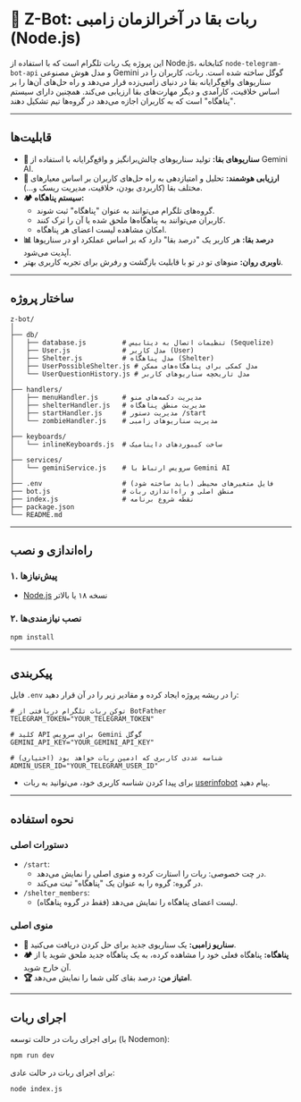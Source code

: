 # 🤖 Z-Bot: ربات بقا در آخرالزمان زامبی (Node.js)

این پروژه یک ربات تلگرام است که با استفاده از Node.js، کتابخانه `node-telegram-bot-api` و مدل هوش مصنوعی Gemini گوگل ساخته شده است. ربات، کاربران را در سناریوهای واقع‌گرایانه بقا در دنیای زامبی‌زده قرار می‌دهد و راه حل‌های آن‌ها را بر اساس خلاقیت، کارآمدی و دیگر مهارت‌های بقا ارزیابی می‌کند. همچنین دارای سیستم "پناهگاه" است که به کاربران اجازه می‌دهد در گروه‌ها تیم تشکیل دهند.

---

## قابلیت‌ها

- **🧟 سناریوهای بقا:** تولید سناریوهای چالش‌برانگیز و واقع‌گرایانه با استفاده از Gemini AI.
- **🧠 ارزیابی هوشمند:** تحلیل و امتیازدهی به راه حل‌های کاربران بر اساس معیارهای مختلف بقا (کاربردی بودن، خلاقیت، مدیریت ریسک و...).
- **🏕️ سیستم پناهگاه:**
    - گروه‌های تلگرام می‌توانند به عنوان "پناهگاه" ثبت شوند.
    - کاربران می‌توانند به پناهگاه‌ها ملحق شده یا آن را ترک کنند.
    - امکان مشاهده لیست اعضای هر پناهگاه.
- **📊 درصد بقا:** هر کاربر یک "درصد بقا" دارد که بر اساس عملکرد او در سناریو‌ها آپدیت می‌شود.
- **ناوبری روان:** منوهای تو در تو با قابلیت بازگشت و رفرش برای تجربه کاربری بهتر.

---

## ساختار پروژه

```
z-bot/
│
├── db/
│   ├── database.js         # تنظیمات اتصال به دیتابیس (Sequelize)
│   ├── User.js             # مدل کاربر (User)
│   ├── Shelter.js          # مدل پناهگاه (Shelter)
│   ├── UserPossibleShelter.js # مدل کمکی برای پناهگاه‌های ممکن
│   └── UserQuestionHistory.js # مدل تاریخچه سناریوهای کاربر
│
├── handlers/
│   ├── menuHandler.js      # مدیریت دکمه‌های منو
│   ├── shelterHandler.js   # مدیریت منطق پناهگاه
│   ├── startHandler.js     # مدیریت دستور /start
│   └── zombieHandler.js    # مدیریت سناریوهای زامبی
│
├── keyboards/
│   └── inlineKeyboards.js  # ساخت کیبوردهای داینامیک
│
├── services/
│   └── geminiService.js    # سرویس ارتباط با Gemini AI
│
├── .env                    # (باید ساخته شود) فایل متغیرهای محیطی
├── bot.js                  # منطق اصلی و راه‌اندازی ربات
├── index.js                # نقطه شروع برنامه
├── package.json
└── README.md
```

---

## راه‌اندازی و نصب

### ۱. پیش‌نیازها
- [Node.js](https://nodejs.org/) نسخه ۱۸ یا بالاتر

### ۲. نصب نیازمندی‌ها
```sh
npm install
```

---

## پیکربندی

فایل `.env` را در ریشه پروژه ایجاد کرده و مقادیر زیر را در آن قرار دهید:

```env
# توکن ربات تلگرام دریافتی از BotFather
TELEGRAM_TOKEN="YOUR_TELEGRAM_TOKEN"

# کلید API برای سرویس Gemini گوگل
GEMINI_API_KEY="YOUR_GEMINI_API_KEY"

# شناسه عددی کاربری که ادمین ربات خواهد بود (اختیاری)
ADMIN_USER_ID="YOUR_TELEGRAM_USER_ID"
```
- برای پیدا کردن شناسه کاربری خود، می‌توانید به ربات [userinfobot](https://t.me/userinfobot) پیام دهید.

---

## نحوه استفاده

### دستورات اصلی
- `/start`:
    - در چت خصوصی: ربات را استارت کرده و منوی اصلی را نمایش می‌دهد.
    - در گروه: گروه را به عنوان یک "پناهگاه" ثبت می‌کند.
- `/shelter_members`:
    - (فقط در گروه پناهگاه) لیست اعضای پناهگاه را نمایش می‌دهد.

### منوی اصلی
- **🧟 سناریو زامبی:** یک سناریوی جدید برای حل کردن دریافت می‌کنید.
- **🏕️ پناهگاه:** پناهگاه فعلی خود را مشاهده کرده، به یک پناهگاه جدید ملحق شوید یا از آن خارج شوید.
- **🏆 امتیاز من:** درصد بقای کلی شما را نمایش می‌دهد.

---

## اجرای ربات

برای اجرای ربات در حالت توسعه (با Nodemon):
```sh
npm run dev
```
برای اجرای ربات در حالت عادی:
```sh
node index.js
```

